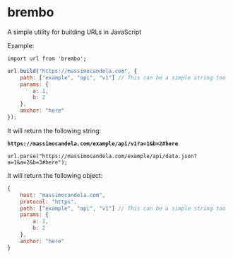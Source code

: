 # brembo
A simple utility for building URLs in JavaScript

Example: 
```
import url from 'brembo';
```

```js
url.build("https://massimocandela.com", {
    path: ["example", "api", "v1"] // This can be a simple string too
    params: {
        a: 1,
        b: 2
    },
    anchor: "here"
});
```

It will return the following string:

__`https://massimocandela.com/example/api/v1?a=1&b=2#here`__



```
url.parse("https://massimocandela.com/example/api/data.json?a=1&a=2&b=3#here");
```

It will return the following object:

```js
{
    host: "massimocandela.com",
    protocol: "https",
    path: ["example", "api", "v1"] // This can be a simple string too
    params: {
        a: 1,
        b: 2
    },
    anchor: "here"
}
```

